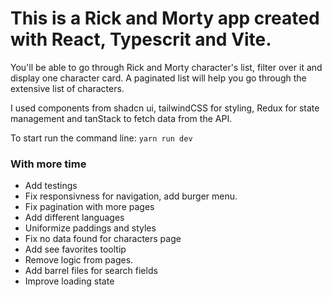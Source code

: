 # This is a Rick and Morty app created with React, Typescrit and Vite.

You'll be able to go through Rick and Morty character's list, filter over it and display one character card.
A paginated list will help you go through the extensive list of characters.

I used components from shadcn ui, tailwindCSS for styling, Redux for state management and tanStack to fetch data from the API.

To start run the command line:
`yarn run dev`

### With more time
- Add testings
- Fix responsivness for navigation, add burger menu.
- Fix pagination with more pages
- Add different languages
- Uniformize paddings and styles
- Fix no data found for characters page
- Add see favorites tooltip
- Remove logic from pages.
- Add barrel files for search fields
- Improve loading state
